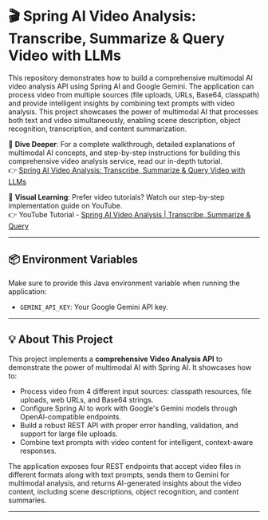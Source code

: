 # 🎬 Spring AI Video Analysis: Transcribe, Summarize & Query Video with LLMs

This repository demonstrates how to build a comprehensive multimodal AI video analysis API using Spring AI and Google Gemini. The application can process video from multiple sources (file uploads, URLs, Base64, classpath) and provide intelligent insights by combining text prompts with video analysis. This project showcases the power of multimodal AI that processes both text and video simultaneously, enabling scene description, object recognition, transcription, and content summarization.

📖 **Dive Deeper**: For a complete walkthrough, detailed explanations of multimodal AI concepts, and step-by-step instructions for building this comprehensive video analysis service, read our in-depth tutorial.<br>
👉 [Spring AI Video Analysis: Transcribe, Summarize & Query Video with LLMs](https://bootcamptoprod.com/spring-ai-video-analysis-guide/)

🎥 **Visual Learning**: Prefer video tutorials? Watch our step-by-step implementation guide on YouTube.<br>
👉 YouTube Tutorial - [Spring AI Video Analysis | Transcribe, Summarize & Query](https://youtu.be/hKxw2HmdEjQ)

---

## 📦 Environment Variables

Make sure to provide this Java environment variable when running the application:

-   `GEMINI_API_KEY`: Your Google Gemini API key.

---

## 💡 About This Project

This project implements a **comprehensive Video Analysis API** to demonstrate the power of multimodal AI with Spring AI. It showcases how to:

*   Process video from 4 different input sources: classpath resources, file uploads, web URLs, and Base64 strings.
*   Configure Spring AI to work with Google's Gemini models through OpenAI-compatible endpoints.
*   Build a robust REST API with proper error handling, validation, and support for large file uploads.
*   Combine text prompts with video content for intelligent, context-aware responses.

The application exposes four REST endpoints that accept video files in different formats along with text prompts, sends them to Gemini for multimodal analysis, and returns AI-generated insights about the video content, including scene descriptions, object recognition, and content summaries.

---

